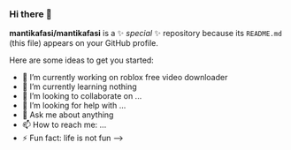 ### Hi there 👋

**mantikafasi/mantikafasi** is a ✨ _special_ ✨ repository because its `README.md` (this file) appears on your GitHub profile.

Here are some ideas to get you started:

- 🔭 I’m currently working on roblox free video downloader
- 🌱 I’m currently learning nothing
- 👯 I’m looking to collaborate on ...
- 🤔 I’m looking for help with ...
- 💬 Ask me about anything
- 📫 How to reach me: ...
- ⚡ Fun fact: life is not fun
-->
